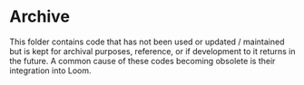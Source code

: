 # Archive

This folder contains code that has not been used or updated / maintained but is kept for archival purposes, reference, or if development to it returns in the future. A common cause of these codes becoming obsolete is their integration into Loom.
